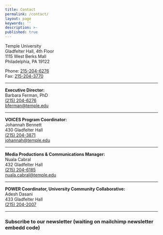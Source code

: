```yaml
---
title: Contact
permalink: /contact/
layout: page
keywords: ''
description: >-
published: true
---
```

Temple University<br>
Gladfelter Hall, 4th Floor<br> 
1115 West Berks Mall<br> 
Philadelphia, PA 19122<br> 

Phone: [215-204-6276](tel:2152046276)<br> 
Fax: [215-204-3770](tel:215-204-3770)<br> 

---

**Executive Director:**  
   Barbara Ferman, PhD    
   [(215) 204-6276](tel:2152046276)  
   [bferman@temple.edu](mailto:bferman@temple.edu)  
   
   ___
   
   **VOICES Program Coordinator:**  
   Johannah Bennett    
   430 Gladfelter Hall    
   [(215) 204-3871](tel:2152043871)  
   [johannah@temple.edu](mailto:johannah@temple.edu)  
   
   ___
   
   **Media Productions & Communications Manager:**  
   Nuala Cabral     
   432 Gladfelter Hall    
   [(215) 204-6185](tel:2152046185)  
   [nuala.cabral@temple.edu](mailto:nuala.cabral@temple.edu)    
   
   ___ 
   
  **POWER Coordinator, University Community Collaborative:**  
  Adesh Dasani   
  433 Gladfelter Hall    
  [(215) 204-2007](tel:2152042007)      
  ___ 
   
 ### Subscribe to our newsletter (waiting on mailchimp newsletter embedd code) 
